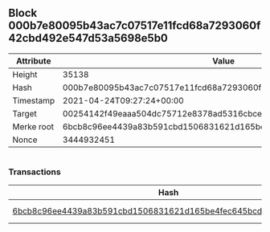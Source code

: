 ## Block 000b7e80095b43ac7c07517e11fcd68a7293060f42cbd492e547d53a5698e5b0

Attribute | Value
--- | ---
Height | 35138
Hash | 000b7e80095b43ac7c07517e11fcd68a7293060f42cbd492e547d53a5698e5b0
Timestamp | 2021-04-24T09:27:24+00:00
Target | 00254142f49eaaa504dc75712e8378ad5316cbcead634704b3734b6271167cc4
Merke root | 6bcb8c96ee4439a83b591cbd1506831621d165be4fec645bcd1efef1d0abf4ea
Nonce | 3444932451

```

```

### Transactions

Hash | Amount
--- | ---
[6bcb8c96ee4439a83b591cbd1506831621d165be4fec645bcd1efef1d0abf4ea](6bcb8c96ee4439a83b591cbd1506831621d165be4fec645bcd1efef1d0abf4ea.md) | 10.00000000 SKEPTI 
